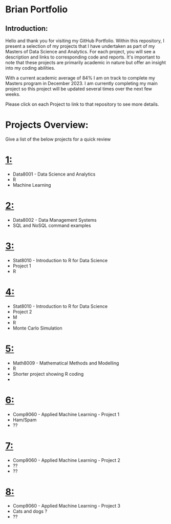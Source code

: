 # Brian Portfolio

## Introduction:
Hello and thank you for visiting my GitHub Portfolio. Within this repository, I present a selection of my projects that I have undertaken as part of my Masters of Data Science and Analytics. For each project, you will see a description and links to corresponding code and reports. It's important to note that these projects are primarily academic in nature but offer an insight into my coding abilities.

With a current academic average of 84% I am on track to complete my Masters program in December 2023. I am currently completing my main project so this project will be updated several times over the next few weeks.

Please click on each Project to link to that repository to see more details.

# Projects Overview:
Give a list of the below projects for a quick review


# [1: ](https://github.com/bhiggi01/mtu_1_data8001)
* Data8001 - Data Science and Analytics
* R
* Machine Learning

# [2: ](https://github.com/bhiggi01/mtu_1_data8002)
* Data8002 - Data Management Systems
* SQL and NoSQL command examples

# [3: ](https://github.com/bhiggi01/mtu_1_stat8010_project_1)
* Stat8010 - Introduction to R for Data Science
* Project 1
* R

# [4: ](https://github.com/bhiggi01/mtu_1_stat8010_project_2)
* Stat8010 - Introduction to R for Data Science
* Project 2
* M
* R
* Monte Carlo Simulation

# [5: ](https://github.com/bhiggi01/mtu_1_math8009)
* Math8009 - Mathematical Methods and Modelling
* R
* Shorter project showing R coding
* 

# [6: ](https://github.com/bhiggi01/mtu_2_comp9060_project_1)
* Comp9060 - Applied Machine Learning - Project 1
* Ham/Spam
* ??

# [7: ](https://github.com/bhiggi01/mtu_2_comp9060_project_2)
* Comp9060 - Applied Machine Learning - Project 2
* ??
* ??

# [8: ](https://github.com/bhiggi01/mtu_2_comp9060_project_3)
* Comp9060 - Applied Machine Learning - Project 3
* Cats and dogs ?
* ??
  
